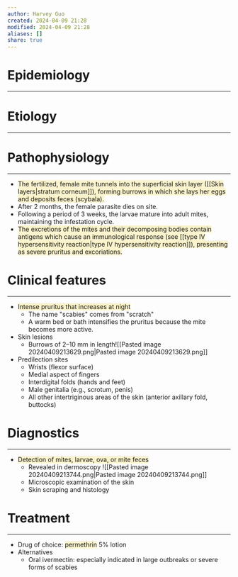 ```yaml
---
author: Harvey Guo
created: 2024-04-09 21:28
modified: 2024-04-09 21:28
aliases: []
share: true
---
```

# Epidemiology
---


# Etiology
---


# Pathophysiology
---
- <span style="background:rgba(240, 200, 0, 0.2)">The fertilized, female mite tunnels into the superficial skin layer ([[Skin layers|stratum corneum]]), forming burrows in which she lays her eggs and deposits feces (scybala).</span>
- After 2 months, the female parasite dies on site.
- Following a period of 3 weeks, the larvae mature into adult mites, maintaining the infestation cycle.
- <span style="background:rgba(240, 200, 0, 0.2)">The excretions of the mites and their decomposing bodies contain antigens which cause an immunological response (see [[type IV hypersensitivity reaction|type IV hypersensitivity reaction]]), presenting as severe pruritus and excoriations. </span>

# Clinical features
---
- <span style="background:rgba(240, 200, 0, 0.2)">Intense pruritus that increases at night</span>
	- The name "scabies" comes from "scratch"
	- A warm bed or bath intensifies the pruritus because the mite becomes more active.
- Skin lesions
	- Burrows of 2–10 mm in length![[Pasted image 20240409213629.png|Pasted image 20240409213629.png]]
- Predilection sites 
	- Wrists (flexor surface)
	- Medial aspect of fingers
	- Interdigital folds (hands and feet)
	- Male genitalia (e.g., scrotum, penis)
	- All other intertriginous areas of the skin (anterior axillary fold, buttocks)

# Diagnostics
---
- <span style="background:rgba(240, 200, 0, 0.2)">Detection of mites, larvae, ova, or mite feces</span>
	- Revealed in dermoscopy ![[Pasted image 20240409213744.png|Pasted image 20240409213744.png]]
	- Microscopic examination of the skin 
	- Skin scraping and histology

# Treatment
---
- Drug of choice: <span style="background:rgba(240, 200, 0, 0.2)">permethrin</span> 5% lotion
- Alternatives
	- Oral ivermectin: especially indicated in large outbreaks or severe forms of scabies
